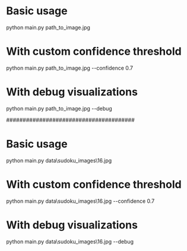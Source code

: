 # Basic usage
python main.py path_to_image.jpg

# With custom confidence threshold
python main.py path_to_image.jpg --confidence 0.7

# With debug visualizations
python main.py path_to_image.jpg --debug

#######################################
# Basic usage
python main.py data\sudoku_images\16.jpg

# With custom confidence threshold
python main.py data\sudoku_images\16.jpg --confidence 0.7

# With debug visualizations
python main.py data\sudoku_images\16.jpg --debug